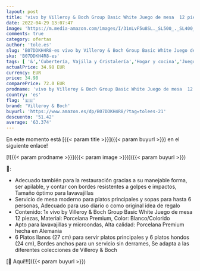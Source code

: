 ```yaml
---
layout: post
title: 'vivo by Villeroy & Boch Group Basic White Juego de mesa  12 piezas  Porcelana Premium  Blanco'
date: 2022-04-29 13:07:47
image: 'https://m.media-amazon.com/images/I/31nLvF5u8SL._SL500_._SL400_.jpg'
comments: true
category: ofertas
author: 'tole.es'
slug: 'B07DDKH4R8-es vivo by Villeroy & Boch Group Basic White Juego de mesa 12...'
sku: 'B07DDKH4R8-es'
tags: [ '&','Cubertería, Vajilla y Cristalería','Hogar y cocina','Juegos de vajilla','Piezas de vajilla','Vajilla','Vajillas elegantes','boch','villeroy','villeroy & boch','🇪🇸', ]
actualPrice: 34.98 EUR
currency: EUR
price: 34.98
comparePrice: 72.0 EUR
prodname: 'vivo by Villeroy & Boch Group Basic White Juego de mesa  12 piezas  Porcelana Premium  Blanco'
country: 'es'
flag: '🇪🇸'
brand: 'Villeroy & Boch'
buyurl: 'https://www.amazon.es/dp/B07DDKH4R8/?tag=tolees-21'
descuento: '51.42'
average: '63.374'
---
```


En este momento está [{{< param title >}}]({{< param buyurl >}}) en el siguiente enlace!

[![{{< param prodname >}}]({{< param image >}})]({{< param buyurl >}})

🔎:

- Adecuado también para la restauración gracias a su manejable forma, ser apilable, y contar con bordes resistentes a golpes e impactos, Tamaño óptimo para lavavajillas
- Servicio de mesa moderno para platos principales y sopas para hasta 6 personas, Adecuado para uso diario o como original idea de regalo
- Contenido: 1x vivo by Villeroy & Boch Group Basic White Juego de mesa 12 piezas, Material: Porcelana Premium, Color: Blanco/Colorido
- Apto para lavavajillas y microondas, Alta calidad: Porcelana Premium hecha en Alemania
- 6 Platos llanos (27 cm) para servir platos principales y 6 platos hondos (24 cm), Bordes anchos para un servicio sin derrames, Se adapta a las diferentes colecciones de Villeroy & Boch

[🛒 Aquí!!!]({{< param buyurl >}})
